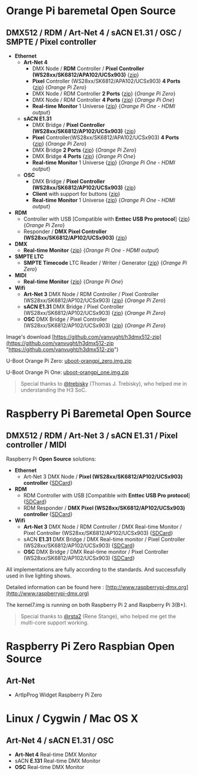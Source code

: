 # Orange Pi baremetal Open Source
## DMX512 / RDM / Art-Net 4 / sACN E1.31 / OSC / SMPTE / Pixel controller

* **Ethernet**
  * **Art-Net 4**
      * DMX Node / **RDM** Controller / **Pixel Controller (WS28xx/SK6812/APA102/UCSx903)** {[zip](https://github.com/vanvught/h3dmx512-zip/blob/master/opi_emac_artnet_dmx.zip?raw=true)}
      * **Pixel** Controller (WS28xx/SK6812/APA102/UCSx903) **4 Ports** {[zip](https://github.com/vanvught/h3dmx512-zip/blob/master/opi_emac_artnet_pixel_multi.zip?raw=true)}  {*Orange Pi Zero*} 
      * DMX Node / RDM Controller **2 Ports** {[zip](https://github.com/vanvught/h3dmx512-zip/blob/master/opi_emac_artnet_dmx_multi.zip?raw=true)} {*Orange Pi Zero*}
      * DMX Node / RDM Controller **4 Ports** {[zip](https://github.com/vanvught/h3dmx512-zip/blob/master/opi_emac_artnet_dmx_multi.zip?raw=true)} {*Orange Pi One*}
      * **Real-time Monitor** 1 Universe {[zip](https://github.com/vanvught/h3dmx512-zip/blob/master/opi_emac_artnet_monitor.zip?raw=true)} {*Orange Pi One - HDMI output*}
  * **sACN E1.31** 
      * DMX Bridge / **Pixel Controller (WS28xx/SK6812/AP102/UCSx903)** {[zip](https://github.com/vanvught/h3dmx512-zip/blob/master/opi_emac_e131_dmx.zip?raw=true)}
      * **Pixel** Controller(WS28xx/SK6812/APA102/UCSx903) **4 Ports** {[zip](https://github.com/vanvught/h3dmx512-zip/blob/master/opi_emac_e131_pixel_multi.zip?raw=true)} {*Orange Pi Zero*}
      * DMX Bridge **2 Ports** {[zip](https://github.com/vanvught/h3dmx512-zip/blob/master/opi_emac_e131_dmx_multi.zip?raw=true)} {*Orange Pi Zero*}
      * DMX Bridge **4 Ports** {[zip](https://github.com/vanvught/h3dmx512-zip/blob/master/opi_emac_e131_dmx_multi.zip?raw=true)} {*Orange Pi One*}
      * **Real-time Monitor** 1 Universe {[zip](https://github.com/vanvught/h3dmx512-zip/blob/master/opi_emac_e131_monitor.zip?raw=true)} {*Orange Pi One - HDMI output*}
  * **OSC** 
      * DMX Bridge / **Pixel Controller (WS28xx/SK6812/AP102/UCSx903)** {[zip](https://github.com/vanvught/h3dmx512-zip/blob/master/opi_emac_osc_dmx.zip?raw=true)}
      * **Client** with support for buttons {[zip](https://github.com/vanvught/h3dmx512-zip/blob/master/opi_emac_osc_client.zip?raw=true)}
      * **Real-time Monitor** 1 Universe {[zip](https://github.com/vanvught/h3dmx512-zip/blob/master/opi_emac_osc_monitor.zip?raw=true)} {*Orange Pi One - HDMI output*}
* **RDM**
  * Controller with USB [Compatible with **Enttec USB Pro protocol**] {[zip](https://github.com/vanvught/h3dmx512-zip/blob/master/opi_dmx_usb_pro.zip?raw=true)}  {*Orange Pi Zero*}
  * Responder / **DMX Pixel Controller (WS28xx/SK6812/AP102/UCSx903)** {[zip](https://github.com/vanvught/h3dmx512-zip/blob/master/h3_rdm_responder.zip?raw=true)}
* **DMX**
  * **Real-time Monitor** {[zip](https://github.com/vanvught/h3dmx512-zip/blob/master/opi_dmx_monitor.zip?raw=true)} {*Orange Pi One - HDMI output*}
* **SMPTE LTC**
  * **SMPTE Timecode** LTC Reader / Writer / Generator {[zip](https://github.com/vanvught/h3dmx512-zip/blob/master/opi_emac_ltc_smpte.zip?raw=true)}  {*Orange Pi Zero*}
* **MIDI**
  *  **Real-time Monitor** {[zip](https://github.com/vanvught/h3dmx512-zip/blob/master/opi_midi_monitor.zip?raw=true)}  {*Orange Pi One*}
* **Wifi**
  * **Art-Net 3** DMX Node / RDM Controller / Pixel Controller (WS28xx/SK6812/AP102/UCSx903) {[zip](https://github.com/vanvught/h3dmx512-zip/blob/master/h3_wifi_artnet_dmx.zip?raw=true)} {*Orange Pi Zero*}
  * **sACN E1.31** DMX Bridge  / Pixel Controller (WS28xx/SK6812/AP102/UCSx903) {[zip](https://github.com/vanvught/h3dmx512-zip/blob/master/h3_wifi_e131_dmx.zip?raw=true)} {*Orange Pi Zero*}
  * **OSC** DMX Bridge / Pixel Controller (WS28xx/SK6812/AP102/UCSx903) {[zip](https://github.com/vanvught/h3dmx512-zip/blob/master/h3_wifi_osc_dmx.zip?raw=true)} {*Orange Pi Zero*}

Image's download [https://github.com/vanvught/h3dmx512-zip](https://github.com/vanvught/h3dmx512-zip "https://github.com/vanvught/h3dmx512-zip")

U-Boot Orange Pi Zero: [uboot-orangpi_zero.img.zip](https://github.com/vanvught/h3dmx512-zip/blob/master/uboot-orangpi_zero.img.zip?raw=true)

U-Boot Orange Pi One: [uboot-orangpi_one.img.zip](https://github.com/vanvught/h3dmx512-zip/blob/master/uboot-orangpi_one.img.zip?raw=true)

> Special thanks to [@trebisky](https://github.com/trebisky/orangepi) (Thomas J. Trebisky), who helped me in understanding the H3 SoC.

# Raspberry Pi Baremetal Open Source
## DMX512 / RDM / Art-Net 3 / sACN E1.31 / Pixel controller / MIDI

Raspberry Pi **Open Source** solutions:

* **Ethernet**
  * Art-Net 3 DMX Node / **Pixel (WS28xx/SK6812/AP102/UCSx903) controller** {[SDCard](https://github.com/vanvught/rpidmx512-zip/blob/master/rpi_circle_artnet_dmx.zip?raw=true)}
* **RDM**
  * RDM Controller with USB [Compatible with **Enttec USB Pro protocol**] {[SDCard](https://github.com/vanvught/rpidmx512-zip/blob/master/rpi_dmx_usb_pro.zip?raw=true)}
  * RDM Responder / **DMX Pixel (WS28xx/SK6812/AP102/UCSx903) controller** {[SDCard](https://github.com/vanvught/rpidmx512-zip/blob/master/rpi_rdm_responder.zip?raw=true)}
* **Wifi**
  * **Art-Net 3** DMX Node / RDM Controller / DMX Real-time Monitor / Pixel Controller (WS28xx/SK6812/AP102/UCSx903) {[SDCard](https://github.com/vanvught/rpidmx512-zip/blob/master/rpi_wifi_artnet_dmx.zip?raw=true)}
  * sACN **E1.31** DMX Bridge / DMX Real-time monitor / Pixel Controller (WS28xx/SK6812/AP102/UCSx903) {[SDCard](https://github.com/vanvught/rpidmx512-zip/blob/master/rpi_wifi_e131_dmx.zip?raw=true)}
  * **OSC** DMX Bridge / DMX Real-time monitor / Pixel Controller (WS28xx/SK6812/AP102/UCSx903) {[SDCard](https://github.com/vanvught/rpidmx512-zip/blob/master/rpi_wifi_osc_dmx.zip?raw=true)}


All implementations are fully according to the standards. And successfully used in live lighting shows.

Detailed information can be found here : [http://www.raspberrypi-dmx.org](http://www.raspberrypi-dmx.org)

The kernel7.img is running on both Raspberry Pi 2 and Raspberry Pi 3(B+).

> Special thanks to [@rsta2](https://github.com/rsta2/circle) (Rene Stange), who helped me get the multi-core support working. 

# Raspberry Pi Zero Raspbian Open Source
## Art-Net
- ArtIpProg Widget Raspberry Pi Zero

# Linux / Cygwin / Mac OS X
## Art-Net 4 / sACN E1.31 / OSC
- **Art-Net 4** Real-time DMX Monitor
- sACN **E.131** Real-time DMX Monitor
- **OSC** Real-time DMX Monitor